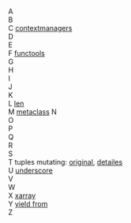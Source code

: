 A  
B  
C [contextmanagers](./code_snippets/C_contextmanagers.py)  
D  
E  
F [functools](./code_snippets/F_functools.py)  
G  
H  
I  
J  
K  
L [len](./code_snippets/L_len.py)  
M [metaclass](./code_snippets/M_metaclass.py)
N  
O  
P  
Q  
R  
S  
T tuples mutating: [original](./code_snippets/T_tuple.py), [detailes](./code_snippets/T_tuple_edited.py)  
U [underscore](./code_snippets/U_underscore.py)  
V  
W  
X [xarray](./code_snippets/X_xarray.py)   
Y [yield from](./code_snippets/Y_yield_from.py)  
Z  
